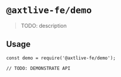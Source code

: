 # `@axtlive-fe/demo`

> TODO: description

## Usage

```
const demo = require('@axtlive-fe/demo');

// TODO: DEMONSTRATE API
```

